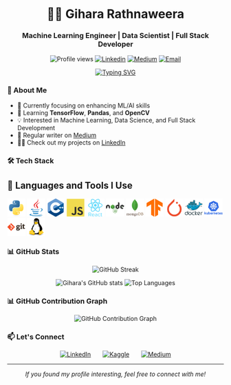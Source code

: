 <h1 align="center">👨‍💻 Gihara Rathnaweera</h1>
<h3 align="center">Machine Learning Engineer | Data Scientist | Full Stack Developer</h3>

<p align="center">
  <img src="https://komarev.com/ghpvc/?username=giharanavindu&label=Profile%20views&color=0e75b6&style=flat" alt="Profile views" />
  <a href="https://www.linkedin.com/in/gihara-rathnaweera/"><img src="https://img.shields.io/badge/-Connect-blue?style=flat&logo=Linkedin&logoColor=white" alt="Linkedin" /></a>
  <a href="https://medium.com/@xGihazz"><img src="https://img.shields.io/badge/-Blog-black?style=flat&logo=medium&logoColor=white" alt="Medium" /></a>
  <a href="mailto:raviherath1961@gmail.com"><img src="https://img.shields.io/badge/-Email-red?style=flat&logo=gmail&logoColor=white" alt="Email" /></a>
</p>

<!-- Typing SVG - You'll need to replace USERNAME with your GitHub username -->
<p align="center">
  <a href="https://git.io/typing-svg"><img src="https://readme-typing-svg.herokuapp.com?font=Fira+Code&pause=1000&width=435&lines=Machine+Learning+Enthusiast;Full+Stack+Developer;Always+learning+new+things" alt="Typing SVG" /></a>
</p>

### 🚀 About Me

- 🔭 Currently focusing on enhancing ML/AI skills
- 🌱 Learning **TensorFlow**, **Pandas**, and **OpenCV**
- 💡 Interested in Machine Learning, Data Science, and Full Stack Development
- 📝 Regular writer on [Medium](https://medium.com/@xGihazz)
- 👨‍💻 Check out my projects on [LinkedIn](https://www.linkedin.com/in/gihara-rathnaweera/)

### 🛠️ Tech Stack

<h2>🚀 Languages and Tools I Use</h2>
<p>
  <a target="_blank" href="https://raw.githubusercontent.com/devicons/devicon/master/icons/python/python-original.svg" style="display: inline-block;"><img src="https://raw.githubusercontent.com/devicons/devicon/master/icons/python/python-original.svg" alt="python" width="42" height="42" /></a>
  <a target="_blank" href="https://raw.githubusercontent.com/devicons/devicon/master/icons/java/java-original.svg" style="display: inline-block;"><img src="https://raw.githubusercontent.com/devicons/devicon/master/icons/java/java-original.svg" alt="java" width="42" height="42" /></a>
  <a target="_blank" href="https://raw.githubusercontent.com/devicons/devicon/master/icons/cplusplus/cplusplus-original.svg" style="display: inline-block;"><img src="https://raw.githubusercontent.com/devicons/devicon/master/icons/cplusplus/cplusplus-original.svg" alt="cplusplus" width="42" height="42" /></a>
  <a target="_blank" href="https://raw.githubusercontent.com/devicons/devicon/master/icons/javascript/javascript-original.svg" style="display: inline-block;"><img src="https://raw.githubusercontent.com/devicons/devicon/master/icons/javascript/javascript-original.svg" alt="javascript" width="42" height="42" /></a>
  <a target="_blank" href="https://raw.githubusercontent.com/devicons/devicon/master/icons/react/react-original-wordmark.svg" style="display: inline-block;"><img src="https://raw.githubusercontent.com/devicons/devicon/master/icons/react/react-original-wordmark.svg" alt="react" width="42" height="42" /></a>
  <a target="_blank" href="https://raw.githubusercontent.com/devicons/devicon/master/icons/nodejs/nodejs-original-wordmark.svg" style="display: inline-block;"><img src="https://raw.githubusercontent.com/devicons/devicon/master/icons/nodejs/nodejs-original-wordmark.svg" alt="nodejs" width="42" height="42" /></a>
  <a target="_blank" href="https://raw.githubusercontent.com/devicons/devicon/master/icons/mongodb/mongodb-original-wordmark.svg" style="display: inline-block;"><img src="https://raw.githubusercontent.com/devicons/devicon/master/icons/mongodb/mongodb-original-wordmark.svg" alt="mongodb" width="42" height="42" /></a>
  <a target="_blank" href="https://raw.githubusercontent.com/devicons/devicon/master/icons/tensorflow/tensorflow-original.svg" style="display: inline-block;"><img src="https://raw.githubusercontent.com/devicons/devicon/master/icons/tensorflow/tensorflow-original.svg" alt="tensorflow" width="42" height="42" /></a>
  <a target="_blank" href="https://raw.githubusercontent.com/devicons/devicon/master/icons/pytorch/pytorch-original.svg" style="display: inline-block;"><img src="https://raw.githubusercontent.com/devicons/devicon/master/icons/pytorch/pytorch-original.svg" alt="pytorch" width="42" height="42" /></a>
  <a target="_blank" href="https://raw.githubusercontent.com/devicons/devicon/master/icons/docker/docker-original-wordmark.svg" style="display: inline-block;"><img src="https://raw.githubusercontent.com/devicons/devicon/master/icons/docker/docker-original-wordmark.svg" alt="docker" width="42" height="42" /></a>
  <a target="_blank" href="https://raw.githubusercontent.com/devicons/devicon/master/icons/kubernetes/kubernetes-plain-wordmark.svg" style="display: inline-block;"><img src="https://raw.githubusercontent.com/devicons/devicon/master/icons/kubernetes/kubernetes-plain-wordmark.svg" alt="kubernetes" width="42" height="42" /></a>
  <a target="_blank" href="https://raw.githubusercontent.com/devicons/devicon/master/icons/git/git-original-wordmark.svg" style="display: inline-block;"><img src="https://raw.githubusercontent.com/devicons/devicon/master/icons/git/git-original-wordmark.svg" alt="git" width="42" height="42" /></a>
  <a target="_blank" href="https://raw.githubusercontent.com/devicons/devicon/master/icons/linux/linux-original.svg" style="display: inline-block;"><img src="https://raw.githubusercontent.com/devicons/devicon/master/icons/linux/linux-original.svg" alt="linux" width="42" height="42" /></a>
</p>

### 📊 GitHub Stats

<p align="center">
  <img src="https://github-readme-streak-stats.herokuapp.com/?user=giharanavindu&theme=dark" alt="GitHub Streak" />
</p>

<p align="center">
  <img height="180em" src="https://github-readme-stats.vercel.app/api?username=giharanavindu&show_icons=true&theme=dark" alt="Gihara's GitHub stats" />
  <img height="180em" src="https://github-readme-stats.vercel.app/api/top-langs/?username=giharanavindu&layout=compact&theme=dark" alt="Top Languages" />
</p>

### 📊 GitHub Contribution Graph

<p align="center">
  <img src="https://github-readme-activity-graph.vercel.app/graph?username=giharanavindu&theme=github-compact" alt="GitHub Contribution Graph" />
</p>

### 📫 Let's Connect

<p align="center">
  <a href="https://www.linkedin.com/in/gihara-rathnaweera/"><img width="32px" alt="LinkedIn" title="LinkedIn" src="https://raw.githubusercontent.com/rahuldkjain/github-profile-readme-generator/master/src/images/icons/Social/linked-in-alt.svg"/></a>
  &#8287;&#8287;&#8287;&#8287;&#8287;
  <a href="https://www.kaggle.com/gihararahnaweera"><img width="32px" alt="Kaggle" title="Kaggle" src="https://raw.githubusercontent.com/rahuldkjain/github-profile-readme-generator/master/src/images/icons/Social/kaggle.svg"/></a>
  &#8287;&#8287;&#8287;&#8287;&#8287;
  <a href="https://medium.com/@xGihazz"><img width="32px" alt="Medium" title="Medium" src="https://raw.githubusercontent.com/rahuldkjain/github-profile-readme-generator/master/src/images/icons/Social/medium.svg"/></a>
</p>

---
<p align="center">
  <i>If you found my profile interesting, feel free to connect with me!</i>
</p>
